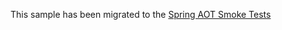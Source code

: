 This sample has been migrated to
the [Spring AOT Smoke Tests](https://github.com/spring-projects/spring-aot-smoke-tests/tree/main/cloud-stream-rabbit)
